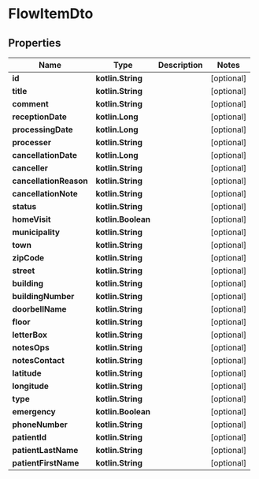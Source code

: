 
# FlowItemDto

## Properties
Name | Type | Description | Notes
------------ | ------------- | ------------- | -------------
**id** | **kotlin.String** |  |  [optional]
**title** | **kotlin.String** |  |  [optional]
**comment** | **kotlin.String** |  |  [optional]
**receptionDate** | **kotlin.Long** |  |  [optional]
**processingDate** | **kotlin.Long** |  |  [optional]
**processer** | **kotlin.String** |  |  [optional]
**cancellationDate** | **kotlin.Long** |  |  [optional]
**canceller** | **kotlin.String** |  |  [optional]
**cancellationReason** | **kotlin.String** |  |  [optional]
**cancellationNote** | **kotlin.String** |  |  [optional]
**status** | **kotlin.String** |  |  [optional]
**homeVisit** | **kotlin.Boolean** |  |  [optional]
**municipality** | **kotlin.String** |  |  [optional]
**town** | **kotlin.String** |  |  [optional]
**zipCode** | **kotlin.String** |  |  [optional]
**street** | **kotlin.String** |  |  [optional]
**building** | **kotlin.String** |  |  [optional]
**buildingNumber** | **kotlin.String** |  |  [optional]
**doorbellName** | **kotlin.String** |  |  [optional]
**floor** | **kotlin.String** |  |  [optional]
**letterBox** | **kotlin.String** |  |  [optional]
**notesOps** | **kotlin.String** |  |  [optional]
**notesContact** | **kotlin.String** |  |  [optional]
**latitude** | **kotlin.String** |  |  [optional]
**longitude** | **kotlin.String** |  |  [optional]
**type** | **kotlin.String** |  |  [optional]
**emergency** | **kotlin.Boolean** |  |  [optional]
**phoneNumber** | **kotlin.String** |  |  [optional]
**patientId** | **kotlin.String** |  |  [optional]
**patientLastName** | **kotlin.String** |  |  [optional]
**patientFirstName** | **kotlin.String** |  |  [optional]



